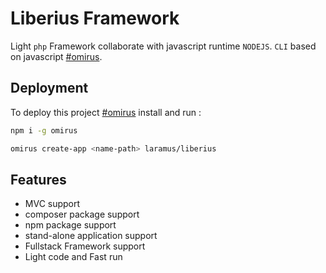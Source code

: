 
# Liberius Framework
Light `php` Framework collaborate with javascript runtime `NODEJS`. `CLI` based on javascript [#omirus](https://www.github.com/laramus/omirus). 

## Deployment

To deploy this project [#omirus](https://www.github.com/laramus/omirus)
 install and run :

```bash
npm i -g omirus
```

```bash
omirus create-app <name-path> laramus/liberius
```


## Features

- MVC support
- composer package support
- npm package support 
- stand-alone application support
- Fullstack Framework support
- Light code and Fast run

